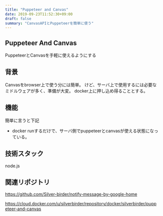 ```yaml
---
title: "Puppeteer and Canvas"
date: 2019-09-23T11:52:30+09:00
draft: false
summary: "CanvasAPIとPuppeteerを簡単に使う"
---
```


## Puppeteer And Canvas
PuppeteerとCanvasを手軽に使えるようにする

## 背景
Canvasをbrowser上で使う分には簡単。
けど、サーバ上で使用するには必要なミドルウェアが多く、準備が大変。
docker上に押し込め得ることとする。

## 機能
簡単に言うと下記

* docker runするだけで、サーバ側でpuppeteerとcanvasが使える状態になっている。


## 技術スタック

node.js


## 関連リポジトリ
https://github.com/Silver-birder/notify-message-by-google-home

https://cloud.docker.com/u/silverbirder/repository/docker/silverbirder/puppeteer-and-canvas

